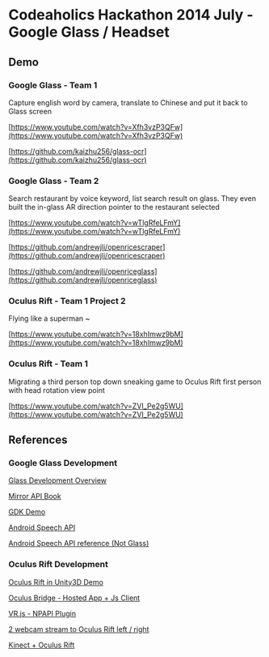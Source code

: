 Codeaholics Hackathon 2014 July - Google Glass / Headset
=================================

## Demo

### Google Glass - Team 1

Capture english word by camera, translate to Chinese and put it back to Glass screen

[https://www.youtube.com/watch?v=Xfh3vzP3QFw](https://www.youtube.com/watch?v=Xfh3vzP3QFw)

[https://github.com/kaizhu256/glass-ocr](https://github.com/kaizhu256/glass-ocr)


### Google Glass - Team 2

Search restaurant by voice keyword, list search result on glass. They even built the in-glass AR direction pointer to the restaurant selected

[https://www.youtube.com/watch?v=wTlgRfeLFmY](https://www.youtube.com/watch?v=wTlgRfeLFmY)

[https://github.com/andrewjli/openricescraper](https://github.com/andrewjli/openricescraper)

[https://github.com/andrewjli/openriceglass](https://github.com/andrewjli/openriceglass)


### Oculus Rift - Team 1 Project 2

Flying like a superman ~

[https://www.youtube.com/watch?v=18xhImwz9bM](https://www.youtube.com/watch?v=18xhImwz9bM)


### Oculus Rift - Team 1

Migrating a third person top down sneaking game to Oculus Rift first person with head rotation view point

[https://www.youtube.com/watch?v=ZVI_Pe2g5WU](https://www.youtube.com/watch?v=ZVI_Pe2g5WU)



## References


### Google Glass Development

[Glass Development Overview](https://developers.google.com/glass/develop/gdk/starting-glassware)

[Mirror API Book](http://www.amazon.com/Programming-Google-Glass-Eric-Redmond/dp/1937785793/ref=tmm_pap_title_0?ie=UTF8&qid=1405218101&sr=1-1)

[GDK Demo](https://github.com/harrywye/gdkdemo)


[Android Speech API](http://developer.android.com/reference/android/speech/SpeechRecognizer.html)

[Android Speech API reference (Not Glass)](http://code.tutsplus.com/tutorials/android-sdk-build-a-speak-and-repeat-app--mobile-11197)



### Oculus Rift Development

[Oculus Rift in Unity3D Demo](https://www.youtube.com/watch?v=7kuQYcIYPvQ)

[Oculus Bridge - Hosted App + Js Client](https://github.com/Instrument/oculus-bridge)

[VR.js - NPAPI Plugin](https://github.com/benvanik/vr.js)

[2 webcam stream to Oculus Rift left / right](https://github.com/karai17/oculus-rift-webgl-stereo-cam)

[Kinect + Oculus Rift](https://github.com/StevenHickson/UnityKinectOculus)
